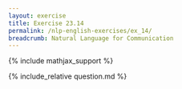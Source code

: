 ```yaml
---
layout: exercise
title: Exercise 23.14
permalink: /nlp-english-exercises/ex_14/
breadcrumb: Natural Language for Communication
---
```


{% include mathjax_support %}

<div><i class="arrow-up loader" data-chapter="nlp-english-exercises" data-exercise="ex_14" data-rating="0"></i></div>
{% include_relative question.md %}
